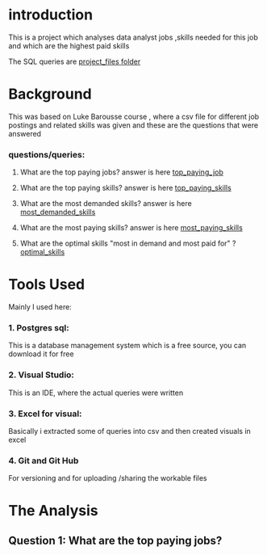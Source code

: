 # introduction

This is a project which analyses data analyst jobs ,skills needed for this job and which are the highest paid skills

The SQL queries are [project_files folder](/project_files/)

# Background

This was based on Luke Barousse course , where a csv file for different job postings and related skills was given
and these are the questions that were answered 

### questions/queries:
1. What are the top paying jobs? answer is here [top_paying_job](/project_files/1.top_paying_job.sql/)

2. What are the top paying skills? answer is here [top_paying_skills](/project_files/2.%20top_paying_job_skills.sql)

3. What are the most demanded skills? answer is here [most_demanded_skills](/project_files/3.%20most_indemand_skills.sql)

4. What are the most paying skills? answer is here [most_paying_skills](/project_files/4.%20top_paying_skills.sql)

5. What are the optimal skills "most in demand and most paid for" ? [optimal_skills](/project_files/5.optimal_skills.sql)

# Tools Used

Mainly I used here:

### **1. Postgres sql:**

This is a database management system which is a free source, you can download it for free

### **2. Visual Studio:**

This is an IDE, where the actual queries were written

### **3. Excel for visual:**

Basically i extracted some of queries into csv and then created visuals in excel

### **4. Git and Git Hub**

For versioning and for uploading /sharing the workable files

# The Analysis

## Question 1: What are the top paying jobs?






